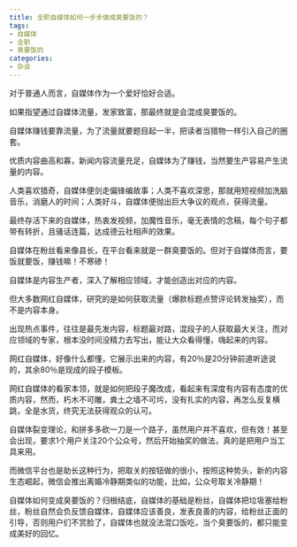 ```yaml
---
title: 全职自媒体如何一步步做成臭要饭的？
tags: 
- 自媒体
- 全职
- 臭要饭的
categories:
- 杂谈
---
```


对于普通人而言，自媒体作为一个爱好恰好合适。

如果指望通过自媒体流量，发家致富，那最终就是会混成臭要饭的。

自媒体赚钱要靠流量，为了流量就要题目起一半，把读者当猎物一样引入自己的圈套。

优质内容曲高和寡，新闻内容流量充足，自媒体为了赚钱，当然要生产容易产生流量的内容。

人类喜欢猎奇，自媒体便剑走偏锋编故事；人类不喜欢深思，那就用短视频加洗脑音乐，消磨人的时间；人类好斗，自媒体便抛出巨大争议的观点，获得流量。

最终存活下来的自媒体，热衷发视频，加魔性音乐，毫无表情的念稿，每个句子都带有转折，且骚话连篇，达成德云社相声的效果。

自媒体在粉丝看来像县长，在平台看来就是一群臭要饭的。但对于自媒体而言，要饭就要饭，赚钱嘛！不寒碜！


自媒体是内容生产者，深入了解相应领域，才能创造出对应的内容。

但大多数网红自媒体，研究的是如何获取流量（爆款标题点赞评论转发抽奖），而不是内容本身。

出现热点事件，往往是最先发内容，标题最对路，混段子的人获取最大关注，而对应领域的专家，根本没时间没精力去写出，能让大众看得懂，嗨起来的内容。

网红自媒体，好像什么都懂，它展示出来的内容，有20％是20分钟前道听途说的，其余80％是现成的段子模板。

网红自媒体的看家本领，就是如何把段子魔改成，看起来有深度有内容有态度的优质内容，然而，朽木不可雕，粪土之墙不可圬，没有扎实的内容，再怎么反复横跳，全是水货，终究无法获得观众的认可。

自媒体裂变理论，和拼多多砍一刀是一个路子，虽然用户并不喜欢，但有效！甚至会出现，要求1个用户关注20个公众号，然后开始抽奖的做法，真的是把用户当工具来用。

而微信平台也是助长这种行为，把取关的按钮做的很小，按照这种势头，新的内容生态崛起，微信会推出离婚冷静期类似的功能，比如，公众号取关冷静期！

自媒体如何变成臭要饭的？归根结底，自媒体的基础是粉丝，自媒体把垃圾塞给粉丝，粉丝自然会负反馈自媒体，自媒体应该善良，发表良善的内容，给粉丝正面的引导，否则用户们不赏脸了，自媒体也就没法混口饭吃，当个臭要饭的，都只能变成美好的回忆。